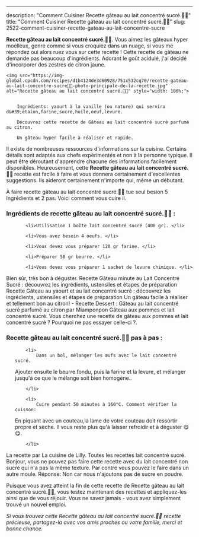 ---
description: "Comment Cuisiner Recette gâteau au lait concentré sucré.👩‍🍳"
title: "Comment Cuisiner Recette gâteau au lait concentré sucré.👩‍🍳"
slug: 2522-comment-cuisiner-recette-gateau-au-lait-concentre-sucre

<p>
	<strong>Recette gâteau au lait concentré sucré.👩‍🍳</strong>. 
	Vous aimez les gâteaux hyper moelleux, genre comme si vous croquiez dans un nuage, si vous me répondez oui alors ruez vous sur cette recette ! Cette recette de gâteau ne demande pas beaucoup d&#39;ingrédients. Adorant le goût acidulé, j&#39;ai décidé d&#39;incorporer des zestres de citron jaune.
</p>
<p>
	
	<img src="https://img-global.cpcdn.com/recipes/d1b4124de3d60928/751x532cq70/recette-gateau-au-lait-concentre-sucre👩🍳-photo-principale-de-la-recette.jpg" alt="Recette gâteau au lait concentré sucré.👩‍🍳" style="width: 100%;">
	
	
		Ingrédients: yaourt à la vanille (ou nature) qui servira d&#39;étalon,farine,sucre,huile,oeuf,levure.
	
		Découvrez cette recette de Gâteau au lait concentré sucré parfumé au citron.
	
		Un gâteau hyper facile à réaliser et rapide.
	
</p>

Il existe de nombreuses ressources d'informations sur la cuisine. Certains détails sont adaptés aux chefs expérimentés et non à la personne typique. Il peut être déroutant d'apprendre chacune des informations facilement disponibles. Heureusement, cette <strong> Recette gâteau au lait concentré sucré.👩‍🍳 </strong> recette est facile à faire et vous donnera certainement d'excellentes suggestions. Ils aideront certainement n'importe qui, même un débutant.

<!--inarticleads1-->

À faire recette gâteau au lait concentré sucré.👩‍🍳 tue seul besion 5 Ingrédients et 2 pas. Voici comment vous cuire il.

<h3>Ingrédients de recette gâteau au lait concentré sucré.👩‍🍳 :</h3>

<ol>
	
		<li>Utilisation 1 boîte lait concentré sucré (400 gr). </li>
	
		<li>Vous avez besoin 4 oeufs. </li>
	
		<li>Vous devez vous préparer 120 gr farine. </li>
	
		<li>Préparer 50 gr beurre. </li>
	
		<li>Vous devez vous préparer 1 sachet de levure chimique. </li>
	
</ol>

Bien sûr, très bon à déguster. Recette Gâteau minute au Lait Concentré Sucré : découvrez les ingrédients, ustensiles et étapes de préparation Recette Gâteau au yaourt et au lait concentré sucré : découvrez les ingrédients, ustensiles et étapes de préparation Un gâteau facile à réaliser et tellement bon au citron! - Recette Dessert : Gâteau au lait concentré sucré parfumé au citron par Miamponpon Gâteau aux pommes et lait concentré sucré. Vous cherchez une recette de gâteau aux pommes et lait concentré sucré ? Pourquoi ne pas essayer celle-ci ?. 

<!--inarticleads2-->

<h3>Recette gâteau au lait concentré sucré.👩‍🍳 pas à pas :</h3>

<ol>
	
		<li>
			Dans un bol, mélanger les œufs avec le lait concentré sucré. 
Ajouter ensuite le beurre fondu, puis la farine et la levure, et mélanger jusqu&#39;à ce que le mélange soit bien homogène..
			
			
		</li>
	
		<li>
			Cuire pendant 50 minutes à 160°C. Comment vérifier la cuisson:
 En piquant avec un couteau,la lame de votre couteau doit ressortir propre et sèche.
Il vous reste plus qu&#39;à laisser refroidir et à déguster 😋😋.
			
			
		</li>
	
</ol>

La recette par La cuisine de Lilly. Toutes les recettes lait concentré sucré. Bonjour, vous ne pouvez pas faire cette recette avec du lait concentré non sucré qui n&#39;a pas la même texture. Par contre vous pouvez le faire dans un autre moule. Réponse: Non car nous n&#39;ajoutons pas de sucre en poudre. 

<!--inarticleads1-->

<p>
Puisque vous avez atteint la fin de cette recette de Recette gâteau au lait concentré sucré.👩‍🍳, vous testez maintenant des recettes et appliquez-les ainsi que de vous réjouir. Vous ne savez jamais - vous avez simplement trouvé un nouvel emploi.
</p>

<p>
<i>Si vous trouvez cette Recette gâteau au lait concentré sucré.👩‍🍳 recette précieuse, partagez-la avec vos amis proches ou votre famille, merci et bonne chance.</i>
</p>
